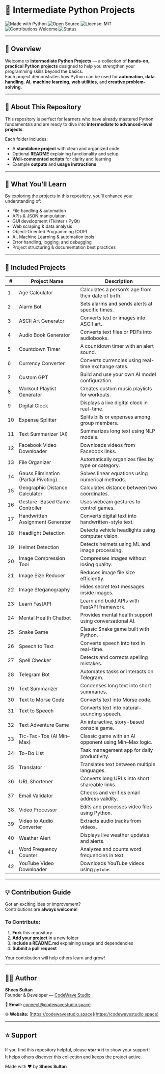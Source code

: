 # 🐍 Intermediate Python Projects

![Made with Python](https://img.shields.io/badge/Made%20with-Python-3776AB?logo=python&logoColor=white)
![Open Source](https://img.shields.io/badge/Open%20Source-Yes-brightgreen)
![License: MIT](https://img.shields.io/badge/License-MIT-yellow.svg)
![Contributions Welcome](https://img.shields.io/badge/Contributions-Welcome-blue)
![Status](https://img.shields.io/badge/Status-Active-success)

---

## 🎯 Overview

Welcome to **Intermediate Python Projects** — a collection of **hands-on, practical Python projects** designed to help you strengthen your programming skills beyond the basics.  
Each project demonstrates how Python can be used for **automation**, **data handling**, **AI**, **machine learning**, **web utilities**, and **creative problem-solving**.

---

## 📘 About This Repository

This repository is perfect for learners who have already mastered Python fundamentals and are ready to dive into **intermediate to advanced-level projects**.

Each folder includes:
- A **standalone project** with clean and organized code  
- Optional **README** explaining functionality and setup  
- **Well-commented scripts** for clarity and learning  
- Example **outputs** and **usage instructions**

---

## 🧠 What You’ll Learn

By exploring the projects in this repository, you’ll enhance your understanding of:

- File handling & automation  
- APIs & JSON manipulation  
- GUI development (Tkinter / PyQt)  
- Web scraping & data analysis  
- Object-Oriented Programming (OOP)  
- AI, Machine Learning & automation tools  
- Error handling, logging, and debugging  
- Project structuring & documentation best practices  

---

## 🚀 Included Projects

| # | Project Name | Description |
|---|---------------|-------------|
| 1 | Age Calculator | Calculates a person’s age from their date of birth. |
| 2 | Alarm Bot | Sets alarms and sends alerts at specific times. |
| 3 | ASCII Art Generator | Converts text or images into ASCII art. |
| 4 | Audio Book Generator | Converts text files or PDFs into audiobooks. |
| 5 | Countdown Timer | A countdown timer with an alert sound. |
| 6 | Currency Converter | Converts currencies using real-time exchange rates. |
| 7 | Custom GPT | Build and use your own AI model configuration. |
| 8 | Workout Playlist Generator | Creates custom music playlists for workouts. |
| 9 | Digital Clock | Displays a live digital clock in real-time. |
| 10 | Expense Splitter | Splits bills or expenses among group members. |
| 11 | Text Summarizer (AI) | Summarizes long text using NLP models. |
| 12 | Facebook Video Downloader | Downloads videos from Facebook links. |
| 13 | File Organizer | Automatically organizes files by type or category. |
| 14 | Gauss Elimination (Partial Pivoting) | Solves linear equations using numerical methods. |
| 15 | Geographic Distance Calculator | Calculates distance between two coordinates. |
| 16 | Gesture-Based Game Controller | Uses webcam gestures to control games. |
| 17 | Handwritten Assignment Generator | Converts digital text into handwritten-style text. |
| 18 | Headlight Detection | Detects vehicle headlights using computer vision. |
| 19 | Helmet Detection | Detects helmets using ML and image processing. |
| 20 | Image Compression Tool | Compresses images without losing quality. |
| 21 | Image Size Reducer | Reduces image file size efficiently. |
| 22 | Image Steganography | Hides secret text messages inside images. |
| 23 | Learn FastAPI | Learn and build APIs with FastAPI framework. |
| 24 | Mental Health Chatbot | Provides mental health support using conversational AI. |
| 25 | Snake Game | Classic Snake game built with Python. |
| 26 | Speech to Text | Converts speech into text in real-time. |
| 27 | Spell Checker | Detects and corrects spelling mistakes. |
| 28 | Telegram Bot | Automates tasks or interacts on Telegram. |
| 29 | Text Summarizer | Condenses long text into short summaries. |
| 30 | Text to Morse Code | Converts text into Morse code. |
| 31 | Text to Speech | Converts text into natural-sounding speech. |
| 32 | Text Adventure Game | An interactive, story-based console game. |
| 33 | Tic-Tac-Toe (AI Min–Max) | Classic game with an AI opponent using Min–Max logic. |
| 34 | To-Do List | Task management app for daily productivity. |
| 35 | Translator | Translates text between multiple languages. |
| 36 | URL Shortener | Converts long URLs into short shareable links. |
| 37 | Email Validator | Checks and verifies email address validity. |
| 38 | Video Processor | Edits and processes video files using Python. |
| 39 | Video to Audio Converter | Extracts audio tracks from videos. |
| 40 | Weather Alert | Displays live weather updates and alerts. |
| 41 | Word Frequency Counter | Analyzes and counts word frequencies in text. |
| 42 | YouTube Video Downloader | Downloads YouTube videos using `pytube`. |

---

## 💡 Contribution Guide

Got an exciting idea or improvement?  
Contributions are **always welcome!**

### To Contribute:
1. **Fork** this repository  
2. **Add your project** in a new folder  
3. **Include a README.md** explaining usage and dependencies  
4. **Submit a pull request**  

Your contribution will help others learn and grow!

---

## 🧑‍💻 Author

**Shees Sultan**  
Founder & Developer — [CodeWave Studio](https://codewavestudio.space)  

📧 **Email:** connect@codewavestudio.space

🌐 **Website:** [https://codewavestudio.space](https://codewavestudio.space)  

---

## ⭐ Support

If you find this repository helpful, please **star ⭐ it** to show your support!  
It helps others discover this collection and keeps the project active.  

Made with ❤️ by **Shees Sultan**
